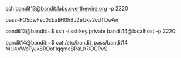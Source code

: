 ssh bandit13@bandit.labs.overthewire.org -p 2220

pass-FO5dwFsc0cbaIiH0h8J2eUks2vdTDwAn

bandit13@bandit:~$ ssh -i sshkey.private bandit14@localhost -p 2220

bandit14@bandit:~$ cat /etc/bandit_pass/bandit14
MU4VWeTyJk8ROof1qqmcBPaLh7lDCPvS